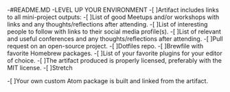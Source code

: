 -#README.MD
-LEVEL UP YOUR ENVIRONMENT 
-[ ]Artifact includes links to all mini-project outputs:
-[ ]List of good Meetups and/or workshops with links and any thoughts/reflections after attending.
-[ ]List of interesting people to follow with links to their social media profile(s).
-[ ]List of relevant and useful conferences and any thoughts/reflections after attending.
-[ ]Pull request on an open-source project.
-[ ]Dotfiles repo.
-[ ]Brewfile with favorite Homebrew packages.
-[ ]List of your favorite plugins for your editor of choice.
-[ ]The artifact produced is properly licensed, preferably with the MIT license.
-[ ]Stretch

-[ ]Your own custom Atom package is built and linked from the artifact.
